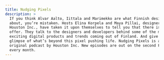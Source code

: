 ```yaml
---
title: Nudging Pixels
description: >
  If you think Alvar Aalto, Iittala and Marimekko are what Finnish design is
  about, you’re mistaken. Hosts Elina Korpela and Maya Pillai, designers at
  Houston Inc., have taken it upon themselves to tell you that there is more on
  offer. They talk to the designers and developers behind some of the most
  exciting digital products and trends coming out of Finland. And give you a
  glimpse of what’s beyond this pixel pushing life. Nudging Pixels is an
  original podcast by Houston Inc. New episodes are out on the second Friday of
  every month.
---
```


